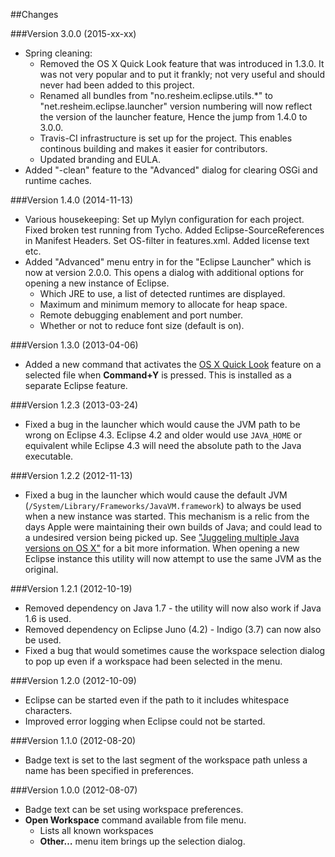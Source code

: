 ##Changes

###Version 3.0.0 (2015-xx-xx)
* Spring cleaning:
  * Removed the OS X Quick Look feature that was introduced in 1.3.0. It was not very popular and to put it frankly; not very useful and should never had been added to this project.
  * Renamed all bundles from "no.resheim.eclipse.utils.*" to "net.resheim.eclipse.launcher" version numbering will now reflect the version of the launcher feature, Hence the jump from 1.4.0 to 3.0.0.
  * Travis-CI infrastructure is set up for the project. This enables continous building and makes it easier for contributors.
  * Updated branding and EULA.
* Added "-clean" feature to the "Advanced" dialog for clearing OSGi and runtime caches.

###Version 1.4.0 (2014-11-13)
* Various housekeeping: Set up Mylyn configuration for each project. Fixed broken test running from Tycho. Added Eclipse-SourceReferences in Manifest Headers. Set OS-filter in features.xml. Added license text etc.
* Added "Advanced" menu entry in for the "Eclipse Launcher" which is now at version 2.0.0. This opens a dialog with additional options for opening a new instance of Eclipse.
  * Which JRE to use, a list of detected runtimes are displayed.
  * Maximum and minimum memory to allocate for heap space.
  * Remote debugging enablement and port number.
  * Whether or not to reduce font size (default is on).

###Version 1.3.0 (2013-04-06)
* Added a new command that activates the [OS X Quick Look](http://www.apple.com/findouthow/mac/#quicklook) feature on a selected file when **Command+Y** is pressed. This is installed as a separate Eclipse feature.

###Version 1.2.3 (2013-03-24)
* Fixed a bug in the launcher which would cause the JVM path to be wrong on Eclipse 4.3. Eclipse 4.2 and older would use <code>JAVA_HOME</code> or equivalent while Eclipse 4.3 will need the absolute path to the Java executable.

###Version 1.2.2 (2012-11-13)
* Fixed a bug in the launcher which would cause the default JVM (<code>/System/Library/Frameworks/JavaVM.framework</code>) to always be used when a new instance was started. This mechanism is a relic from the days Apple were maintaining their own builds of Java; and could lead to a undesired version being picked up. See ["Juggeling multiple Java versions on OS X"](http://java.dzone.com/articles/juggling-multiple-versions) for a bit more information. When opening a new Eclipse instance this utility will now attempt to use the same JVM as the original.

###Version 1.2.1 (2012-10-19)
* Removed dependency on Java 1.7 - the utility will now also work if Java 1.6 is used.
* Removed dependency on Eclipse Juno (4.2) - Indigo (3.7) can now also be used.
* Fixed a bug that would sometimes cause the workspace selection dialog to pop up even if a workspace had been selected in the menu.

###Version 1.2.0 (2012-10-09)
* Eclipse can be started even if the path to it includes whitespace characters.
* Improved error logging when Eclipse could not be started.

###Version 1.1.0 (2012-08-20)
* Badge text is set to the last segment of the workspace path unless a name has been specified in preferences.

###Version 1.0.0 (2012-08-07)
* Badge text can be set using workspace preferences.
* **Open Workspace** command available from file menu.
  * Lists all known workspaces
  * **Other…** menu item brings up the selection dialog.